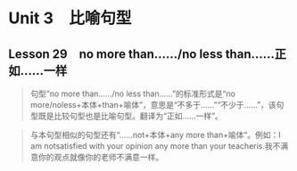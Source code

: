 ﻿ # Unit 3　比喻句型
 ## Lesson 29　no more than……/no less than……正如……一样
 
> 句型“no more than……/no less than……”的标准形式是“no more/noless+本体+than+喻体”，意思是“不多于……”“不少于……”，该句型既是比较句型也是比喻句型。翻译为“正如……一样”。

> 与本句型相似的句型还有“……not+本体+any more than+喻体”。例如：I am notsatisfied with your opinion any more than your teacheris.我不满意你的观点就像你的老师不满意一样。


 